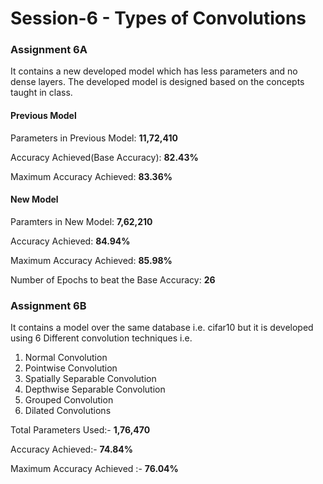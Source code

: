 # Session-6 - Types of Convolutions

### Assignment 6A 
It contains a new developed model which has less parameters and no dense layers. The developed model is designed based on the concepts taught in class. 
#### Previous Model
Parameters in Previous Model: **11,72,410**

Accuracy Achieved(Base Accuracy): **82.43%**

Maximum Accuracy Achieved: **83.36%**

#### New Model
Paramters in New Model: **7,62,210**

Accuracy Achieved: **84.94%**

Maximum Accuracy Achieved: **85.98%**

Number of Epochs to beat the Base Accuracy: **26**


### Assignment 6B 
It contains a model over the same database i.e. cifar10 but it is developed using 6 Different convolution techniques i.e. 
1. Normal Convolution
2. Pointwise Convolution
3. Spatially Separable Convolution 
4. Depthwise Separable Convolution
5. Grouped Convolution
6. Dilated Convolutions

Total Parameters Used:- **1,76,470**

Accuracy Achieved:- **74.84%**

Maximum Accuracy Achieved :- **76.04%**
